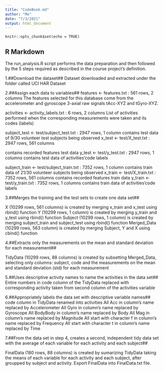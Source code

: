 ```yaml
---
title: "CodeBook.md"
author: "Me"
date: "7/3/2021"
output: html_document
---
```


```{r setup, include=FALSE}
knitr::opts_chunk$set(echo = TRUE)
```

## R Markdown

The run_analysis.R script performs the data preparation and then followed by the 5 steps required as described in the course project’s definition.

1.##Download the dataset##
Dataset downloaded and extracted under the folder called UCI HAR Dataset

2.##Assign each data to variables##
features <- features.txt : 561 rows, 2 columns
The features selected for this database come from the accelerometer and gyroscope 3-axial raw signals tAcc-XYZ and tGyro-XYZ.

activities <- activity_labels.txt : 6 rows, 2 columns
List of activities performed when the corresponding measurements were taken and its codes (labels)

subject_test <- test/subject_test.txt : 2947 rows, 1 column
contains test data of 9/30 volunteer test subjects being observed
x_test <- test/X_test.txt : 2947 rows, 561 columns

contains recorded features test data
y_test <- test/y_test.txt : 2947 rows, 1 columns
contains test data of activities’code labels

subject_train <- test/subject_train.txt : 7352 rows, 1 column
contains train data of 21/30 volunteer subjects being observed
x_train <- test/X_train.txt : 7352 rows, 561 columns
contains recorded features train data
y_train <- test/y_train.txt : 7352 rows, 1 columns
contains train data of activities’code labels

3.##Merges the training and the test sets to create one data set##

X (10299 rows, 561 columns) is created by merging x_train and x_test using rbind() function
Y (10299 rows, 1 column) is created by merging y_train and y_test using rbind() function
Subject (10299 rows, 1 column) is created by merging subject_train and subject_test using rbind() function
Merged_Data (10299 rows, 563 column) is created by merging Subject, Y and X using cbind() function

4.##Extracts only the measurements on the mean and standard deviation for each measurement##

TidyData (10299 rows, 88 columns) is created by subsetting Merged_Data, selecting only columns: subject, code and the measurements on the mean and standard deviation (std) for each measurement

5.##Uses descriptive activity names to name the activities in the data set##
Entire numbers in code column of the TidyData replaced with corresponding activity taken from second column of the activities variable

6.##Appropriately labels the data set with descriptive variable names##
code column in TidyData renamed into activities
All Acc in column’s name replaced by Accelerometer
All Gyro in column’s name replaced by Gyroscope
All BodyBody in column’s name replaced by Body
All Mag in column’s name replaced by Magnitude
All start with character f in column’s name replaced by Frequency
All start with character t in column’s name replaced by Time

7.##From the data set in step 4, creates a second, independent tidy data set with the average of each variable for each activity and each subject##

FinalData (180 rows, 88 columns) is created by sumarizing TidyData taking the means of each variable for each activity and each subject, after groupped by subject and activity.
Export FinalData into FinalData.txt file.

